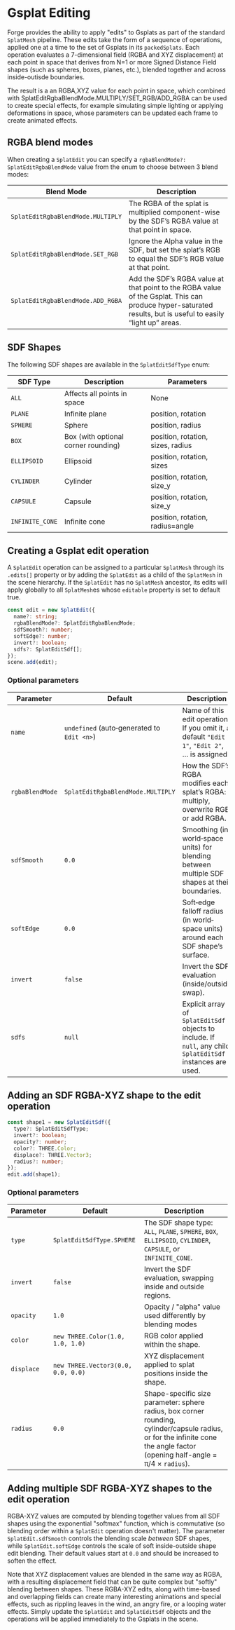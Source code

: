 # Gsplat Editing

Forge provides the ability to apply "edits" to Gsplats as part of the standard `SplatMesh` pipeline. These edits take the form of a sequence of operations, applied one at a time to the set of Gsplats in its `packedSplats`. Each operation evaluates a 7-dimensional field (RGBA and XYZ displacement) at each point in space that derives from N=1 or more Signed Distance Field shapes (such as spheres, boxes, planes, etc.), blended together and across inside-outisde boundaries.

The result is a an RGBA,XYZ value for each point in space, which combined with SplatEditRgbaBlendMode.MULTIPLY/SET_RGB/ADD_RGBA can be used to create special effects, for example simulating simple lighting or applying deformations in space, whose parameters can be updated each frame to create animated effects.

## RGBA blend modes

When creating a `SplatEdit` you can specify a `rgbaBlendMode?: SplatEditRgbaBlendMode` value from the enum to choose between 3 blend modes:

| Blend Mode                                | Description                                                                                                          |
|-------------------------------------------|----------------------------------------------------------------------------------------------------------------------|
| `SplatEditRgbaBlendMode.MULTIPLY`        | The RGBA of the splat is multiplied component-wise by the SDF’s RGBA value at that point in space.                   |
| `SplatEditRgbaBlendMode.SET_RGB`         | Ignore the Alpha value in the SDF, but set the splat’s RGB to equal the SDF’s RGB value at that point.               |
| `SplatEditRgbaBlendMode.ADD_RGBA`        | Add the SDF’s RGBA value at that point to the RGBA value of the Gsplat. This can produce hyper-saturated results, but is useful to easily “light up” areas. |

## SDF Shapes

The following SDF shapes are available in the `SplatEditSdfType` enum:

| SDF Type | Description | Parameters |
|----------|-------------|------------|
| `ALL`       | Affects all points in space                                | None |
| `PLANE`     | Infinite plane                                            | position, rotation |
| `SPHERE`    | Sphere                                                    | position, radius |
| `BOX`       | Box (with optional corner rounding)                       | position, rotation, sizes, radius |
| `ELLIPSOID` | Ellipsoid                                                 | position, rotation, sizes |
| `CYLINDER`  | Cylinder                                                  | position, rotation, size_y |
| `CAPSULE`   | Capsule                                                   | position, rotation, size_y |
| `INFINITE_CONE` | Infinite cone | position, rotation, radius=angle |

## Creating a Gsplat edit operation

A `SplatEdit` operation can be assigned to a particular `SplatMesh` through its `.edits[]` property or by adding the `SplatEdit` as a child of the `SplatMesh` in the scene hierarchy. If the `SplatEdit` has no `SplatMesh` ancestor, its edits will apply globally to all `SplatMesh`es whose `editable` property is set to default true.

```typescript
const edit = new SplatEdit({
  name?: string;
  rgbaBlendMode?: SplatEditRgbaBlendMode;
  sdfSmooth?: number;
  softEdge?: number;
  invert?: boolean;
  sdfs?: SplatEditSdf[];
});
scene.add(edit);
```

### Optional parameters

| Parameter       | Default                                  | Description                                                                                                  |
|-----------------|------------------------------------------|--------------------------------------------------------------------------------------------------------------|
| `name`          | `undefined` (auto‐generated to `Edit <n>`) | Name of this edit operation. If you omit it, a default `"Edit 1"`, `"Edit 2"`, … is assigned.              |
| `rgbaBlendMode` | `SplatEditRgbaBlendMode.MULTIPLY`        | How the SDF’s RGBA modifies each splat’s RGBA: multiply, overwrite RGB, or add RGBA.                         |
| `sdfSmooth`     | `0.0`                                    | Smoothing (in world‐space units) for blending between multiple SDF shapes at their boundaries.              |
| `softEdge`      | `0.0`                                    | Soft‐edge falloff radius (in world‐space units) around each SDF shape’s surface.                             |
| `invert`        | `false`                                  | Invert the SDF evaluation (inside/outside swap).                                                             |
| `sdfs`          | `null`                                   | Explicit array of `SplatEditSdf` objects to include. If `null`, any child `SplatEditSdf` instances are used. |

## Adding an SDF RGBA-XYZ shape to the edit operation

```typescript
const shape1 = new SplatEditSdf({
  type?: SplatEditSdfType;
  invert?: boolean;
  opacity?: number;
  color?: THREE.Color;
  displace?: THREE.Vector3;
  radius?: number;
});
edit.add(shape1);
```

### Optional parameters

| Parameter   | Default                            | Description                                                                                                                        |
|-------------|------------------------------------|------------------------------------------------------------------------------------------------------------------------------------|
| `type`      | `SplatEditSdfType.SPHERE`          | The SDF shape type: `ALL`, `PLANE`, `SPHERE`, `BOX`, `ELLIPSOID`, `CYLINDER`, `CAPSULE`, or `INFINITE_CONE`.                        |
| `invert`    | `false`                            | Invert the SDF evaluation, swapping inside and outside regions.                                                                    |
| `opacity`   | `1.0`                              | Opacity / "alpha" value used differently by blending modes |
| `color`     | `new THREE.Color(1.0, 1.0, 1.0)`   | RGB color applied within the shape.                                                                                                |
| `displace`  | `new THREE.Vector3(0.0, 0.0, 0.0)` | XYZ displacement applied to splat positions inside the shape.                                                                      |
| `radius`    | `0.0`                              | Shape-specific size parameter: sphere radius, box corner rounding, cylinder/capsule radius, or for the infinite cone the angle factor (opening half-angle = π/4 × `radius`). |

## Adding multiple SDF RGBA-XYZ shapes to the edit operation

RGBA-XYZ values are computed by blending together values from all SDF shapes using the exponential "softmax" function, which is commutative (so blending order within a `SplatEdit` operation doesn't matter). The parameter `SplatEdit.sdfSmooth` controls the blending scale *between* SDF shapes, while `SplatEdit.softEdge` controls the scale of soft inside-outside shape edit blending. Their default values start at `0.0` and should be increased to soften the effect.

Note that XYZ displacement values are blended in the same way as RGBA, with a resulting displacement field that can be quite complex but "softly" blending between shapes. These RGBA-XYZ edits, along with time-based and overlapping fields can create many interesting animations and special effects, such as rippling leaves in the wind, an angry fire, or a looping water effects. Simply update the `SplatEdit` and `SplatEditSdf` objects and the operations will be applied immediately to the Gsplats in the scene.
